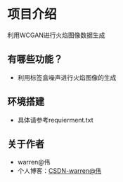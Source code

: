 # 项目介绍
利用WCGAN进行火焰图像数据生成

## 有哪些功能？
* 利用标签盒噪声进行火焰图像的生成

## 环境搭建
* 具体请参考requierment.txt

## 关于作者
* warren@伟
* 个人博客：[CSDN-warren@伟](https://blog.csdn.net/warren103098?type=blog)